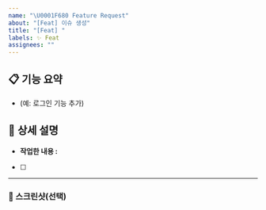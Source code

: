 ```yaml
---
name: "\U0001F680 Feature Request"
about: "[Feat] 이슈 생성"
title: "[Feat] "
labels: ✨ Feat
assignees: ""
---
```


## 📋 기능 요약

<!-- 추가하려는 기능에 대한 간략한 설명을 작성하세요 -->

- (예: 로그인 기능 추가)

## 📌 상세 설명

<!-- 기능의 동작 방식 및 목적을 구체적으로 작성하세요 -->

- **작업한 내용 :**
- [ ]

---

### 📸 스크린샷(선택)

<!-- 관련 스크린샷, 로그 또는 참고 자료가 있다면 추가해주세요 -->
